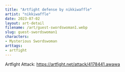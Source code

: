 ```yaml
---
title: "Artfight defense by nikkiwaffle"
artist: "nikkiwaffle"
date: 2023-07-02
layout: art-detail
filename: /art/guest-swordswoman1.webp
slug: guest-swordswoman1
characters:
- Mysterious Swordswoman
arttags:
- artfight
---
```

Artfight Attack: https://artfight.net/attack/4178441.awawa
